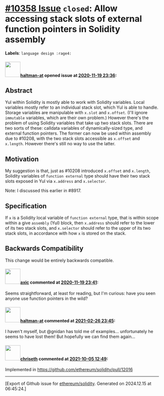 # [\#10358 Issue](https://github.com/ethereum/solidity/issues/10358) `closed`: Allow accessing stack slots of external function pointers in Solidity assembly
**Labels**: `language design :rage4:`


#### <img src="https://avatars.githubusercontent.com/u/35589221?v=4" width="50">[haltman-at](https://github.com/haltman-at) opened issue at [2020-11-19 23:36](https://github.com/ethereum/solidity/issues/10358):

## Abstract

Yul within Solidity is mostly able to work with Solidity variables.  Local variables mostly refer to an individual stack slot, which Yul is able to handle.  Storage variables are manipulable with `x.slot` and `x.offset`.  (I'll ignore `immutable` variables, which are their own problem.)  However there's the problem of using Solidity variables that take up two stack slots.  There are two sorts of these: calldata variables of dynamically-sized type, and external function pointers.  The former can now be used within assembly due to #10208, with the two stack slots accessible as `x.offset` and `x.length`.  However there's still no way to use the latter.

## Motivation

My suggestion is that, just as #10208 introduced `x.offset` and `x.length`, Solidity variables of `function external` type should have their two stack slots exposed in Yul via `x.address` and `x.selector`.

Note: I discussed this earlier in #8917.

## Specification

If `x` is a Solidity local variable of `function external` type, that is within scope within a give `assembly` (Yul) block, then `x.address` should refer to the lower of its two stack slots, and `x.selector` should refer to the upper of its two stack slots, in accordance with how `x` is stored on the stack.

## Backwards Compatibility

This change would be entirely backwards compatible.

#### <img src="https://avatars.githubusercontent.com/u/20340?v=4" width="50">[axic](https://github.com/axic) commented at [2020-11-19 23:41](https://github.com/ethereum/solidity/issues/10358#issuecomment-730706020):

Seems straightforward, at least for reading, but I'm curious: have you seen anyone use function pointers in the wild?

#### <img src="https://avatars.githubusercontent.com/u/35589221?v=4" width="50">[haltman-at](https://github.com/haltman-at) commented at [2021-02-26 23:45](https://github.com/ethereum/solidity/issues/10358#issuecomment-786952938):

I haven't myself, but @gnidan has told me of examples... unfortunately he seems to have lost them!  But hopefully we can find them again...

#### <img src="https://avatars.githubusercontent.com/u/9073706?v=4" width="50">[chriseth](https://github.com/chriseth) commented at [2021-10-05 12:49](https://github.com/ethereum/solidity/issues/10358#issuecomment-934380643):

Implemented in https://github.com/ethereum/solidity/pull/12016


-------------------------------------------------------------------------------



[Export of Github issue for [ethereum/solidity](https://github.com/ethereum/solidity). Generated on 2024.12.15 at 06:45:24.]
